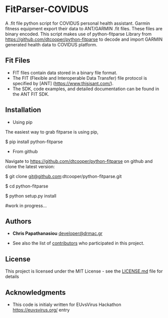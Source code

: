 # FitParser-COVIDUS
A .fit file python script for COVIDUS personal health assistant. Garmin fitness equipment export their data to ANT/GARMIN .fit files. These files are binary encoded. This script makes use of python-fitparse Library from  https://github.com/dtcooper/python-fitparse to decode and import GARMIN generated health data to COVIDUS platform.
## Fit Files
* FIT files contain data stored in a binary file format.
* The FIT (Flexible and Interoperable Data Transfer) file protocol is specified by [ANT] (https://www.thisisant.com/).
* The SDK, code examples, and detailed documentation can be found in the ANT FIT SDK.

## Installation

* Using pip

The easiest way to grab fitparse is using pip,

$ pip install python-fitparse

* From github

Navigate to https://github.com/dtcooper/python-fitparse on github and clone the latest version:

$ git clone git@github.com:dtcooper/python-fitparse.git

$ cd python-fitparse

$ python setup.py install

#work in progress...


## Authors

* **Chris Papathanasiou** <developer@drmac.gr>

* See also the list of  [contributors](https://github.com/crispSV/FitParser-COVIDUS/blob/master/contributors) who participated in this project.


## License

This project is licensed under the MIT License - see the [LICENSE.md](LICENSE.md) file for details

## Acknowledgments

* This code is initialy written for EUvsVirus Hackathon https://euvsvirus.org/ entry
